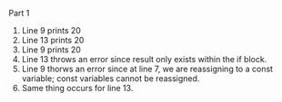 Part 1
1. Line 9 prints 20
2. Line 13 prints 20
3. Line 9 prints 20
4. Line 13 throws an error since result only exists within the if block.
5. Line 9 thorws an error since at line 7, we are reassigning to a const variable; const variables cannot be reassigned.
6. Same thing occurs for line 13.
